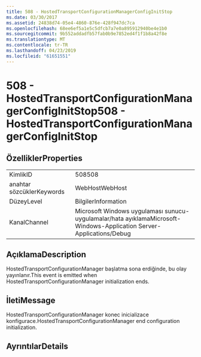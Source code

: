 ```yaml
---
title: 508 - HostedTransportConfigurationManagerConfigInitStop
ms.date: 03/30/2017
ms.assetid: 24838d74-05e4-4860-876e-428f947dc7ca
ms.openlocfilehash: 68ee6ef5a1e5c5dfcb7a7e0a895912940be4e1b0
ms.sourcegitcommit: 9b552addadfb57fab0b9e7852ed4f1f1b8a42f8e
ms.translationtype: MT
ms.contentlocale: tr-TR
ms.lasthandoff: 04/23/2019
ms.locfileid: "61651551"
---
```

# <a name="508---hostedtransportconfigurationmanagerconfiginitstop"></a><span data-ttu-id="a6c67-102">508 - HostedTransportConfigurationManagerConfigInitStop</span><span class="sxs-lookup"><span data-stu-id="a6c67-102">508 - HostedTransportConfigurationManagerConfigInitStop</span></span>
## <a name="properties"></a><span data-ttu-id="a6c67-103">Özellikler</span><span class="sxs-lookup"><span data-stu-id="a6c67-103">Properties</span></span>  
  
|||  
|-|-|  
|<span data-ttu-id="a6c67-104">Kimlik</span><span class="sxs-lookup"><span data-stu-id="a6c67-104">ID</span></span>|<span data-ttu-id="a6c67-105">508</span><span class="sxs-lookup"><span data-stu-id="a6c67-105">508</span></span>|  
|<span data-ttu-id="a6c67-106">anahtar sözcükler</span><span class="sxs-lookup"><span data-stu-id="a6c67-106">Keywords</span></span>|<span data-ttu-id="a6c67-107">WebHost</span><span class="sxs-lookup"><span data-stu-id="a6c67-107">WebHost</span></span>|  
|<span data-ttu-id="a6c67-108">Düzey</span><span class="sxs-lookup"><span data-stu-id="a6c67-108">Level</span></span>|<span data-ttu-id="a6c67-109">Bilgiler</span><span class="sxs-lookup"><span data-stu-id="a6c67-109">Information</span></span>|  
|<span data-ttu-id="a6c67-110">Kanal</span><span class="sxs-lookup"><span data-stu-id="a6c67-110">Channel</span></span>|<span data-ttu-id="a6c67-111">Microsoft Windows uygulaması sunucu-uygulamalar/hata ayıklama</span><span class="sxs-lookup"><span data-stu-id="a6c67-111">Microsoft-Windows-Application Server-Applications/Debug</span></span>|  
  
## <a name="description"></a><span data-ttu-id="a6c67-112">Açıklama</span><span class="sxs-lookup"><span data-stu-id="a6c67-112">Description</span></span>  
 <span data-ttu-id="a6c67-113">HostedTransportConfigurationManager başlatma sona erdiğinde, bu olay yayınlanır.</span><span class="sxs-lookup"><span data-stu-id="a6c67-113">This event is emitted when HostedTransportConfigurationManager initialization ends.</span></span>  
  
## <a name="message"></a><span data-ttu-id="a6c67-114">İleti</span><span class="sxs-lookup"><span data-stu-id="a6c67-114">Message</span></span>  
 <span data-ttu-id="a6c67-115">HostedTransportConfigurationManager konec inicializace konfigurace.</span><span class="sxs-lookup"><span data-stu-id="a6c67-115">HostedTransportConfigurationManager end configuration initialization.</span></span>  
  
## <a name="details"></a><span data-ttu-id="a6c67-116">Ayrıntılar</span><span class="sxs-lookup"><span data-stu-id="a6c67-116">Details</span></span>
